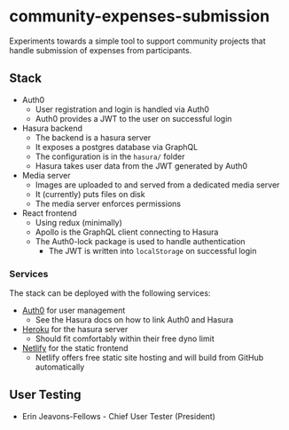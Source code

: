 # community-expenses-submission
Experiments towards a simple tool to support community projects that handle submission of expenses from participants.

## Stack

* Auth0
  - User registration and login is handled via Auth0
  - Auth0 provides a JWT to the user on successful login
* Hasura backend
  - The backend is a hasura server
  - It exposes a postgres database via GraphQL
  - The configuration is in the `hasura/` folder
  - Hasura takes user data from the JWT generated by Auth0
* Media server
  - Images are uploaded to and served from a dedicated media server
  - It (currently) puts files on disk
  - The media server enforces permissions
* React frontend
  - Using redux (minimally)
  - Apollo is the GraphQL client connecting to Hasura
  - The Auth0-lock package is used to handle authentication
    - The JWT is written into `localStorage` on successful login

### Services

The stack can be deployed with the following services:

* [Auth0](https://auth0.com/) for user management
  - See the Hasura docs on how to link Auth0 and Hasura
* [Heroku](https://www.heroku.com/) for the hasura server
  - Should fit comfortably within their free dyno limit
* [Netlify](https://www.netlify.com/) for the static frontend
  - Netlify offers free static site hosting and will build from GitHub automatically

## User Testing

* Erin Jeavons-Fellows - Chief User Tester (President)
